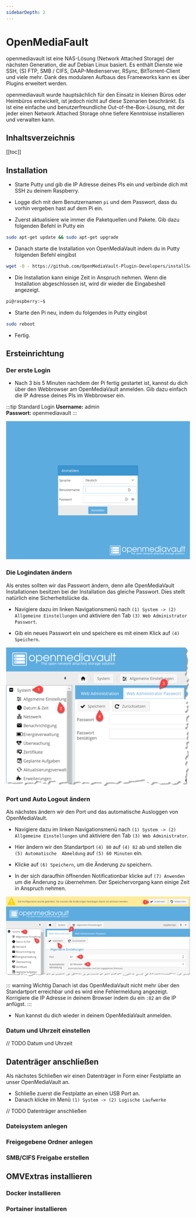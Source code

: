 ```yaml
---
sidebarDepth: 2
---
```


# OpenMediaFault

openmediavault ist eine NAS-Lösung (Network Attached Storage) der nächsten Generation, die auf Debian Linux basiert. Es enthält Dienste wie SSH, (S) FTP, SMB / CIFS, DAAP-Medienserver, RSync, BitTorrent-Client und viele mehr. Dank des modularen Aufbaus des Frameworks kann es über Plugins erweitert werden.

openmediavault wurde hauptsächlich für den Einsatz in kleinen Büros oder Heimbüros entwickelt, ist jedoch nicht auf diese Szenarien beschränkt. Es ist eine einfache und benutzerfreundliche Out-of-the-Box-Lösung, mit der jeder einen Network Attached Storage ohne tiefere Kenntnisse installieren und verwalten kann.

## Inhaltsverzeichnis
[[toc]]

## Installation

- Starte Putty und gib die IP Adresse deines PIs ein und verbinde dich mit SSH zu deinem Raspberry.

- Logge dich mit dem Benutzernamen `pi` und dem Passwort, dass du vorhin vergeben hast  auf dem Pi ein.

- Zuerst aktualisiere wie immer die Paketquellen und Pakete. Gib dazu folgenden Befehl in Putty ein
```bash
sudo apt-get update && sudo apt-get upgrade
```

- Danach starte die Installation von OpenMediaVault indem du in Putty folgenden Befehl eingibst

```bash
wget -O - https://github.com/OpenMediaVault-Plugin-Developers/installScript/raw/master/install | sudo bash
```

- Die Installation kann einige Zeit in Anspruch nehmen. Wenn die Installation abgeschlossen ist, wird dir wieder die Eingabeshell angezeigt.

```bash
pi@raspberry:~$
```

- Starte den Pi neu, indem du folgendes in Putty eingibst

```bash
sudo reboot
```

- Fertig.

## Ersteinrichtung

### Der erste Login

- Nach 3 bis 5 Minuten nachdem der Pi fertig gestartet ist, kannst du dich über den Webbrowser am OpenMediaVault anmelden. Gib dazu einfach die IP Adresse deines PIs im Webbrowser ein.

:::tip Standard Login
**Username:** admin  
**Passwort:** openmediavault
:::

![Screenshot](./openmediavault/loginscreen.png)

### Die Logindaten ändern

Als erstes sollten wir das Passwort ändern, denn alle OpenMediaVault Installationen besitzen bei der Installation das gleiche Passwort. Dies stellt natürlich eine Sicherheitslücke da.

- Navigiere dazu im linken Navigationsmenü nach `(1) System -> (2) Allgemeine Einstellungen` und aktiviere den Tab `(3) Web Administrator Passwort`. 

- Gib ein neues Passwort ein und speichere es mit einem Klick auf `(4) Speichern`.

![Screenshot](./openmediavault/change-password.png)

### Port und Auto Logout ändern

Als nächstes ändern wir den Port und das automatische Ausloggen von OpenMediaVault.

- Navigiere dazu im linken Navigationsmenü nach `(1) System -> (2) Allgemeine Einstellungen` und aktiviere den Tab `(3) Web Administrator`.

- Hier ändern wir den Standartport `(4) 80` auf `(4) 82` ab und stellen die `(5) Automatische  Abmeldung` auf `(5) 60 Minuten` ein.

- Klicke auf `(6) Speichern`, um die Änderung zu speichern.

- In der sich daraufhin öffnenden Notificationbar klicke auf `(7) Anwenden` um die Änderung zu übernehmen. Der Speichervorgang kann einige Zeit in Anspruch nehmen.

![Screenshot](./openmediavault/change-port.png)

::: warning Wichtig 
Danach ist das OpenMediaVault nicht mehr über den Standartport erreichbar und es wird eine Fehlermeldung angezeigt. Korrigiere die IP Adresse in deinem Browser indem du ein `:82` an die IP anfügst.
:::

- Nun kannst du dich wieder in deinem OpenMediaVault anmelden.

### Datum und Uhrzeit einstellen
// TODO Datum und Uhrzeit 
## Datenträger anschließen

Als nächstes Schließen wir einen Datenträger in Form einer Festplatte an unser OpenMediaVault an.

- Schließe zuerst die Festplatte an einen USB Port an.
- Danach klicke im Menü `(1) System -> (2) Logische Laufwerke`

// TODO Datenträger anschließen 

### Dateisystem anlegen

### Freigegebene Ordner anlegen

### SMB/CIFS Freigabe erstellen

## OMVExtras installieren

### Docker installieren

### Portainer installieren

